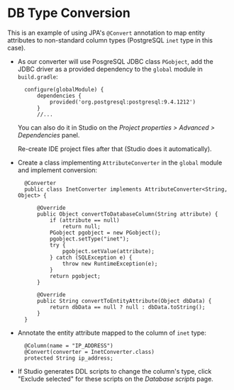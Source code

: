 # DB Type Conversion

This is an example of using JPA's `@Convert` annotation to map entity attributes to non-standard column types (PostgreSQL `inet` type in this case). 

* As our converter will use PosgreSQL JDBC class `PGobject`, add the JDBC driver as a provided dependency to the `global` module in `build.gradle`:

        configure(globalModule) {
            dependencies {
                provided('org.postgresql:postgresql:9.4.1212')
            }
            //...
    
    You can also do it in Studio on the *Project properties > Advanced > Dependencies* panel.
    
    Re-create IDE project files after that (Studio does it automatically).
    
* Create a class implementing `AttributeConverter` in the `global` module and implement conversion:

        @Converter
        public class InetConverter implements AttributeConverter<String, Object> {
        
            @Override
            public Object convertToDatabaseColumn(String attribute) {
                if (attribute == null)
                    return null;
                PGobject pgobject = new PGobject();
                pgobject.setType("inet");
                try {
                    pgobject.setValue(attribute);
                } catch (SQLException e) {
                    throw new RuntimeException(e);
                }
                return pgobject;
            }
        
            @Override
            public String convertToEntityAttribute(Object dbData) {
                return dbData == null ? null : dbData.toString();
            }
        }

* Annotate the entity attribute mapped to the column of `inet` type:
        
        @Column(name = "IP_ADDRESS")
        @Convert(converter = InetConverter.class)
        protected String ip_address;
        
* If Studio generates DDL scripts to change the column's type, click "Exclude selected" for these scripts on the *Database scripts* page.
